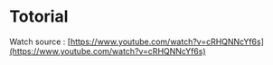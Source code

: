 # Totorial

Watch source :
[https://www.youtube.com/watch?v=cRHQNNcYf6s](https://www.youtube.com/watch?v=cRHQNNcYf6s)
